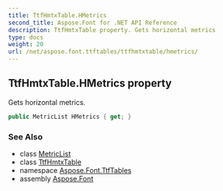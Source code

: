 ```yaml
---
title: TtfHmtxTable.HMetrics
second_title: Aspose.Font for .NET API Reference
description: TtfHmtxTable property. Gets horizontal metrics
type: docs
weight: 20
url: /net/aspose.font.ttftables/ttfhmtxtable/hmetrics/
---
```

## TtfHmtxTable.HMetrics property

Gets horizontal metrics.

```csharp
public MetricList HMetrics { get; }
```

### See Also

* class [MetricList](../../ttfhmtxtable.metriclist/)
* class [TtfHmtxTable](../)
* namespace [Aspose.Font.TtfTables](../../ttfhmtxtable/)
* assembly [Aspose.Font](../../../)


